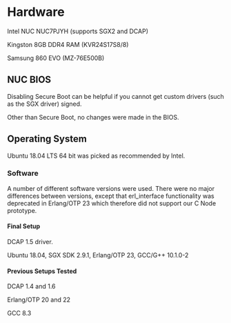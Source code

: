 # Hardware

Intel NUC NUC7PJYH (supports SGX2 and DCAP)

Kingston 8GB DDR4 RAM (KVR24S17S8/8)

Samsung 860 EVO (MZ-76E500B)

## NUC BIOS

Disabling Secure Boot can be helpful if you cannot get custom drivers (such as the SGX driver) signed.

Other than Secure Boot, no changes were made in the BIOS.

## Operating System

Ubuntu 18.04 LTS 64 bit was picked as recommended by Intel.

### Software

A number of different software versions were used.
There were no major differences between versions, except that erl\_interface functionality was deprecated in Erlang/OTP 23 which therefore did not support our C Node prototype.

#### Final Setup

DCAP 1.5 driver. 

Ubuntu 18.04, SGX SDK 2.9.1, Erlang/OTP 23, GCC/G++ 10.1.0-2

#### Previous Setups Tested

DCAP 1.4 and 1.6

Erlang/OTP 20 and 22

GCC 8.3
